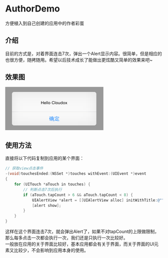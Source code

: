 # AuthorDemo
方便植入到自己创建的应用中的作者彩蛋

## 介绍
目前的方式是，对着界面连击7次，弹出一个Alert显示内容。很简单，但是相应的也很方便，随拷随用。希望以后技术成长了能做出更炫酷又简单的效果来吧~

## 效果图
![](https://github.com/Cloudox/AuthorDemo/blob/master/AuthorDemo.png)

## 使用方法
直接将以下代码复制到应用的某个界面：
```Objective-C
// 获取view点击事件
-(void)touchesEnded:(NSSet *)touches withEvent:(UIEvent *)event
{
    for (UITouch *aTouch in touches) {
        // 判断点击7次后执行
        if (aTouch.tapCount > 6 && aTouch.tapCount < 8) {
            UIAlertView *alert = [[UIAlertView alloc] initWithTitle:@"" message:@"Hello Cloudox" delegate:self cancelButtonTitle:nil otherButtonTitles:@"确定",nil];
            [alert show];
        }
    }
}
```
这样在这个界面连击7次，就会弹出Alert了，如果不对tapCount的上限做限制，那么每多点击一次都会执行一次，我们还是只执行一次比较好。  
一般放在应用的关于界面比较好，基本应用都会有关于界面，而关于界面的UI元素又比较少，不会影响到应用本身的使用。
